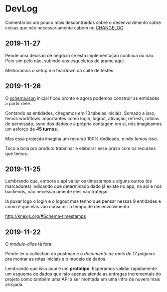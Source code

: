# DevLog

Comentários um pouco mais descontraídos sobre o desenvolvimento sobre coisas que
não necessariamente cabem no [CHANGELOG](./CHANGELOG.md)

## 2019-11-27

Pende uma decisão de negócio se esta implementação continua ou não. Pelo sim
pelo não, subindo uns esqueletos de arame aqui.

Melhoramos o setup e o teardown da suíte de testes

## 2019-11-26

O [schema.json](./schema.json) inicial ficou pronto e agora podemos construir as
entidades a partir dele.

Contando as entidades, chegamos em 13 tabelas iniciais. Somado a isso, temos
workflows importantes como login, logout, ativação, refresh, rotinas de
permissão, sync dos dados e a própria contagem em si, nós imaginamos um esforço
de **45 turnos**.

Mas essa projeção imagina um recurso 100% dedicado, e _não temos isso_.

Toco a bola pro produto trabalhar e elaborar esse prazo com os recursos que
temos.

## 2019-11-25

Lembrando que, embora a api vá ter os timestamps e alguns outros (os marcadores)
indicando que determinado dado já existe no app, na api e nos backends, não
necessariamente eles vão trafegar.

Ia puxar logo o login e o logout mas tenho que pensar nessas 9 entidades e como
é que elas vão consumir o tempo de desenvolvimento.

<http://knexjs.org/#Schema-timestamps>

## 2019-11-22

O _module-alias_ tá fora.

Pende ler a collection do postman e o _documento de mais de 17 páginas_ pra
montar as rotas iniciais e o modelo de dados.

Lembrando que isso aqui é um **protótipo**. Esperamos validar rapidamente um
esquema de dados que não apenas atenda as entregas incrementais do projeto como
também uma API a ser montada em uma infra de nuvem mais arrojada.
